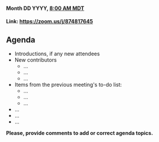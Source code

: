 #### Month DD YYYY, [8:00 AM MDT](https://www.worldtimebuddy.com/?qm=1&lid=7&h=7&date=2018-5-10&sln=8-8.5)
#### Link: https://zoom.us/j/874817645
## Agenda
* Introductions, if any new attendees
* New contributors
    * ...
    * ...
    * ...
* Items from the previous meeting's to-do list:
    * ...
    * ...
    * ...
* ...
* ...
* ...

**Please, provide comments to add or correct agenda topics.**
